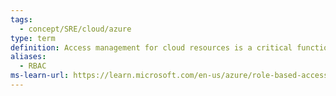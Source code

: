 ```yaml
---
tags:
  - concept/SRE/cloud/azure 
type: term
definition: Access management for cloud resources is a critical function for any organization that is using the cloud. Azure role-based access control (Azure RBAC) helps you manage who has access to Azure resources, what they can do with those resources, and what areas they have access to.
aliases:
  - RBAC
ms-learn-url: https://learn.microsoft.com/en-us/azure/role-based-access-control/overview
---
```

